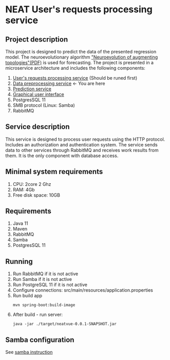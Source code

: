# NEAT User's requests processing service

## Project description

This project is designed to predict the data of the presented regression model. The neuroevolutionary algorithm ["Neuroevolution of augmenting topologies"(PDF)](http://nn.cs.utexas.edu/downloads/papers/stanley.ec02.pdf) is used for forecasting.
The project is presented in a microservice architecture and includes the following components: 

1. [User's requests processing service](https://github.com/SkaaRJik/neatvue) (Should be runed first)
2. [Data preprocessing service](https://github.com/SkaaRJik/neat-data-preprocessing) <- You are here
3. [Prediction service](https://github.com/SkaaRJik/neat-executor)
4. [Graphical user interface](https://github.com/SkaaRJik/neatvue)
5. PostgresSQL 11
6. SMB protocol (Linux: Samba)
7. RabbitMQ 

## Service description
This service is designed to process user requests using the HTTP protocol. Includes an authorization and authentication system. The service sends data to other services through RabbitMQ and receives work results from them. It is the only component with database access. 

## Minimal system requirements

<ol>
<li>CPU: 2core 2 Ghz </li>
<li>RAM: 4Gb</li>
<li>Free disk space: 10GB</li>
</ol>

## Requirements

<ol>
<li>Java 11</li>
<li>Maven</li>
<li>RabbitMQ</li>
<li>Samba</li>
<li>PostgresSQL 11</li>
</ol>

## Running

<ol>
<li>Run RabbitMQ if it is not active</li>
<li>Run Samba if it is not active</li>
<li>Run PostgreSQL 11 if it is not active</li>
<li>Configure connections: src/main/resources/application.properties</li>
<li>Run build app</li>

`mvn spring-boot:build-image`

<li>After build - run server:</li>

`java -jar ./target/neatvue-0.0.1-SNAPSHOT.jar`

</ol>

## Samba configuration

See [samba instruction](file://./src/main/resources/sh-scripts/samba-instructions.md)